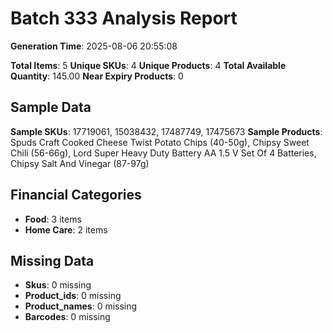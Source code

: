 # Batch 333 Analysis Report

**Generation Time**: 2025-08-06 20:55:08

**Total Items**: 5
**Unique SKUs**: 4
**Unique Products**: 4
**Total Available Quantity**: 145.00
**Near Expiry Products**: 0

## Sample Data
**Sample SKUs**: 17719061, 15038432, 17487749, 17475673
**Sample Products**: Spuds Craft Cooked Cheese Twist Potato Chips (40-50g), Chipsy Sweet Chili (56-66g), Lord Super Heavy Duty Battery AA 1.5 V Set Of 4 Batteries, Chipsy Salt And Vinegar (87-97g)

## Financial Categories
- **Food**: 3 items
- **Home Care**: 2 items

## Missing Data
- **Skus**: 0 missing
- **Product_ids**: 0 missing
- **Product_names**: 0 missing
- **Barcodes**: 0 missing
